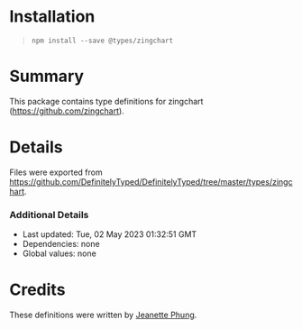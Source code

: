 # Installation
> `npm install --save @types/zingchart`

# Summary
This package contains type definitions for zingchart (https://github.com/zingchart).

# Details
Files were exported from https://github.com/DefinitelyTyped/DefinitelyTyped/tree/master/types/zingchart.

### Additional Details
 * Last updated: Tue, 02 May 2023 01:32:51 GMT
 * Dependencies: none
 * Global values: none

# Credits
These definitions were written by [Jeanette Phung](https://github.com/jeanettephung).
